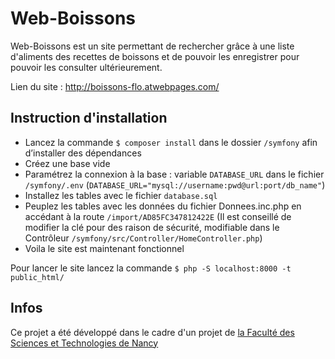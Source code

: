 # Web-Boissons

Web-Boissons est un site permettant de rechercher grâce à une liste d'aliments des recettes de boissons et de pouvoir les enregistrer pour pouvoir les consulter ultérieurement.

Lien du site : http://boissons-flo.atwebpages.com/

## Instruction d'installation

 - Lancez la commande `$ composer install` dans le dossier `/symfony` afin d’installer des dépendances
- Créez une base vide 
- Paramétrez la connexion à la base : variable `DATABASE_URL` dans le fichier `/symfony/.env` (`DATABASE_URL="mysql://username:pwd@url:port/db_name"`) 
- Installez les tables avec le fichier `database.sql`
- Peuplez les tables avec les données du fichier Donnees.inc.php en accédant à la route `/import/AD85FC347812422E` (Il est conseillé de modifier la clé pour des raison de sécurité, modifiable dans le Contrôleur `/symfony/src/Controller/HomeController.php`) 
- Voila le site est maintenant fonctionnel 

Pour lancer le site lancez la commande `$ php -S localhost:8000 -t public_html/`

## Infos
Ce projet a été développé dans le cadre d'un projet de [la Faculté des Sciences et Technologies de Nancy](https://fst.univ-lorraine.fr)